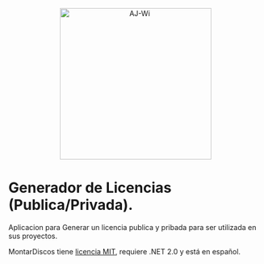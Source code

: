 <p align="center">
    <img src="https://github.com/AJ-Wi/AJ-Wi.github.io/blob/master/images/AJ-Wi.svg" width="300" title="AJ-Wi">
</p>

# Generador de Licencias (Publica/Privada).

Aplicacion para Generar un licencia publica y pribada para ser utilizada en sus proyectos.

MontarDiscos tiene [licencia MIT](https://github.com/AJ-Wi/AJ-GenerarLicencias_Vb/blob/master/LICENCE), requiere .NET 2.0 y está en español.
